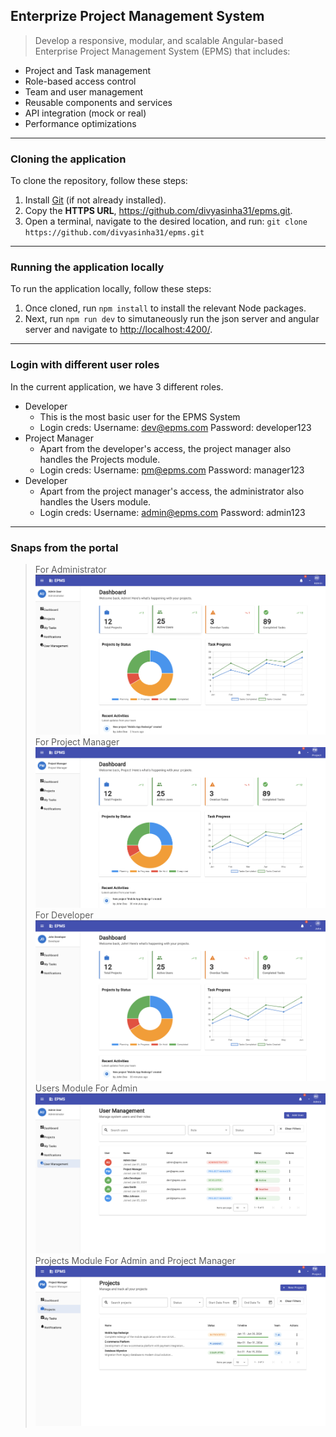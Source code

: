 
## Enterprize Project Management System
> Develop a responsive, modular, and scalable Angular-based Enterprise Project Management System (EPMS) that includes:
- Project and Task management
- Role-based access control
- Team and user management
- Reusable components and services
- API integration (mock or real)
- Performance optimizations

---

### Cloning the application
To clone the repository, follow these steps:
1. Install [Git](https://git-scm.com/downloads) (if not already installed).
2. Copy the **HTTPS URL**, https://github.com/divyasinha31/epms.git.
3. Open a terminal, navigate to the desired location, and run: `git clone https://github.com/divyasinha31/epms.git`

---

### Running the application locally
To run the application locally, follow these steps:
1. Once cloned, run `npm install` to install the relevant Node packages.
2. Next, run `npm run dev` to simutaneously run the json server and angular server and navigate to [http://localhost:4200/](http://localhost:4200/).

---

### Login with different user roles
In the current application, we have 3 different roles.
- Developer
	- This is the most basic user for the EPMS System
	- Login creds:
	Username: dev@epms.com
	Password: developer123
- Project Manager
	- Apart from the developer's access, the project manager also handles the Projects module.
	- Login creds:
	Username: pm@epms.com
	Password: manager123
- Developer
	- Apart from the project manager's access, the administrator also handles the Users module.
	- Login creds:
	Username: admin@epms.com
	Password: admin123

---

### Snaps from the portal
> For Administrator
> ![](./src/assets/images/dashboard_admin.png "Dashboard For Admin")
> For Project Manager
> ![](./src/assets/images/dashboard_pm.png "Dashboard For PM")
> For Developer
> ![](./src/assets/images/dashboard_dev.png "Dashboard For Dev")
> Users Module For Admin
> ![](./src/assets/images/user_module.png "Users Module")
> Projects Module For Admin and Project Manager
> ![](./src/assets/images/project_module.png "Projects Module")